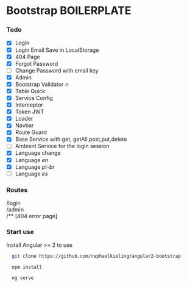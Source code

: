 # Bootstrap BOILERPLATE

### Todo
- [x] Login
- [x] Login Email Save in LocalStorage
- [x] 404 Page
- [x] Forgot Password
- [ ] Change Password with email key
- [x] Admin
- [x] Bootstrap Validator :fire:
- [x] Table Quick
- [x] Service Config
- [x] Interceptor
- [x] Token JWT
- [x] Loader
- [x] Navbar
- [x] Route Guard
- [x] Base Service with get, getAll,post,put,delete
- [ ] Ambient Service for the login session 
- [x] Language change 
- [x] Language *en* 
- [x] Language *pt-br* 
- [ ] Language *es*
 
### Routes

/login  
/admin  
/** [404 error page]

### Start use
Install Angular >= 2 to use
```sh
  git clone https://github.com/raphaelkieling/angular2-bootstrap
```   

```
  npm install
```   

```
  ng serve
```
